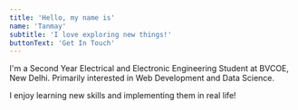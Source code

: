 ```yaml
---
title: 'Hello, my name is'
name: 'Tanmay'
subtitle: 'I love exploring new things!'
buttonText: 'Get In Touch'
---
```


I'm a Second Year Electrical and Electronic Engineering Student at BVCOE, New Delhi. Primarily interested in Web Development and Data Science.

I enjoy learning new skills and implementing them in real life!
